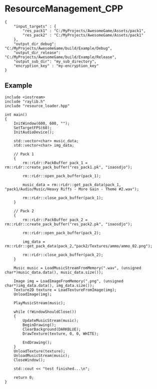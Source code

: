 # ResourceManagement_CPP

    {
        "input_targets" : {
            "res_pack1" : "C:/MyProjects/AwesomeGame/Assets/pack1",
            "res_pack2" : "C:/MyProjects/AwesomeGame/Assets/pack1"
        },
        "output_dir_debug": "C:/MyProjects/AwesomeGame/build/Example/Debug",
        "output_dir_release": "C:/MyProjects/AwesomeGame/build/Example/Release",
        "output_sub_dir": "my_sub_directory",
        "encryption_key" : "my-encryption_key"
    }


## Example

    include <iostream>
    include "raylib.h"
    include "resource_loader.hpp"
    
    int main()
    {
        InitWindow(600, 600, "");
        SetTargetFPS(60);
        InitAudioDevice();
        
        std::vector<char> music_data;
        std::vector<char> img_data;
    
        // Pack 1
        {
            rm::rLdr::PackBuffer pack_1 = rm::rLdr::create_pack_buffer("res_pack1.pk", "ioaosdjo");
    
            rm::rLdr::open_pack_buffer(pack_1);
    
            music_data = rm::rLdr::get_pack_data(pack_1, "pack1/Audio/Music/Heavy Riffs - More Gain - Theme #2.wav");
    
            rm::rLdr::close_pack_buffer(pack_1);
        }
    
        // Pack 2
        {
            rm::rLdr::PackBuffer pack_2 = rm::rLdr::create_pack_buffer("res_pack2.pk", "ioaosdjo");
    
            rm::rLdr::open_pack_buffer(pack_2);
    
            img_data = rm::rLdr::get_pack_data(pack_2,"pack2/Textures/ammo/ammo_02.png");
    
            rm::rLdr::close_pack_buffer(pack_2);
        }
        
        Music music = LoadMusicStreamFromMemory(".wav", (unsigned char*)music_data.data(), music_data.size());
    
        Image img = LoadImageFromMemory(".png", (unsigned char*)img_data.data(), img_data.size());
        Texture2D texture = LoadTextureFromImage(img);
        UnloadImage(img);
    
        PlayMusicStream(music);
    
        while (!WindowShouldClose())
        {
            UpdateMusicStream(music);
            BeginDrawing();
            ClearBackground(DARKBLUE);
            DrawTexture(texture, 0, 0, WHITE);
    
            EndDrawing();
        }
        UnloadTexture(texture);
        UnloadMusicStream(music);
        CloseWindow();
    
        std::cout << "test finished...\n";
        
        return 0;
    }
